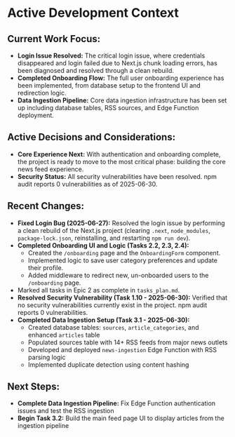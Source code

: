 # Active Development Context

## Current Work Focus:
- **Login Issue Resolved:** The critical login issue, where credentials disappeared and login failed due to Next.js chunk loading errors, has been diagnosed and resolved through a clean rebuild.
- **Completed Onboarding Flow:** The full user onboarding experience has been implemented, from database setup to the frontend UI and redirection logic.
- **Data Ingestion Pipeline:** Core data ingestion infrastructure has been set up including database tables, RSS sources, and Edge Function deployment.

## Active Decisions and Considerations:
- **Core Experience Next:** With authentication and onboarding complete, the project is ready to move to the most critical phase: building the core news feed experience.
- **Security Status:** All security vulnerabilities have been resolved. npm audit reports 0 vulnerabilities as of 2025-06-30.

## Recent Changes:
- **Fixed Login Bug (2025-06-27):** Resolved the login issue by performing a clean rebuild of the Next.js project (clearing `.next`, `node_modules`, `package-lock.json`, reinstalling, and restarting `npm run dev`).
- **Completed Onboarding UI and Logic (Tasks 2.2, 2.3, 2.4):**
  - Created the `/onboarding` page and the `OnboardingForm` component.
  - Implemented logic to save user category preferences and update their profile.
  - Added middleware to redirect new, un-onboarded users to the `/onboarding` page.
- Marked all tasks in Epic 2 as complete in `tasks_plan.md`.
- **Resolved Security Vulnerability (Task 1.10 - 2025-06-30):** Verified that no security vulnerabilities currently exist in the project. npm audit reports 0 vulnerabilities.
- **Completed Data Ingestion Setup (Task 3.1 - 2025-06-30):**
  - Created database tables: `sources`, `article_categories`, and enhanced `articles` table
  - Populated sources table with 14+ RSS feeds from major news outlets
  - Developed and deployed `news-ingestion` Edge Function with RSS parsing logic
  - Implemented duplicate detection using content hashing

## Next Steps:
- **Complete Data Ingestion Pipeline:** Fix Edge Function authentication issues and test the RSS ingestion
- **Begin Task 3.2:** Build the main feed page UI to display articles from the ingestion pipeline
